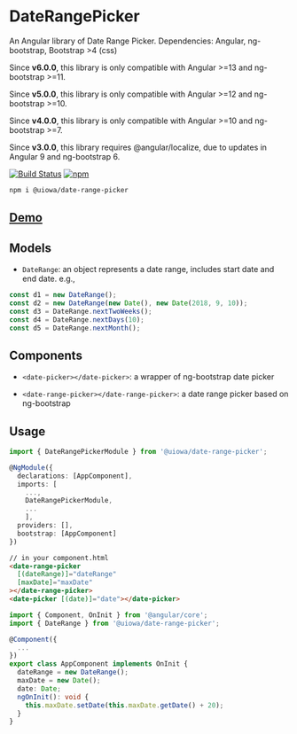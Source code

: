 # DateRangePicker

An Angular library of Date Range Picker. Dependencies: Angular, ng-bootstrap, Bootstrap >4 (css)

Since **v6.0.0**, this library is only compatible with Angular >=13 and ng-bootstrap >=11.

Since **v5.0.0**, this library is only compatible with Angular >=12 and ng-bootstrap >=10.

Since **v4.0.0**, this library is only compatible with Angular >=10 and ng-bootstrap >=7.

Since **v3.0.0**, this library requires @angular/localize, due to updates in Angular 9 and ng-bootstrap 6.

[![Build Status](https://img.shields.io/travis/changhuixu/date-range-picker/master.svg?label=Travis%20CI&style=flat-square)](https://app.travis-ci.com/changhuixu/date-range-picker)
[![npm](https://img.shields.io/npm/v/@uiowa/date-range-picker.svg?style=flat-square)](https://www.npmjs.com/package/@uiowa/date-range-picker)

```bash
npm i @uiowa/date-range-picker
```

## [Demo](https://date-range-picker.firebaseapp.com)

## Models

- `DateRange`: an object represents a date range, includes start date and end date. e.g.,

```typescript
const d1 = new DateRange();
const d2 = new DateRange(new Date(), new Date(2018, 9, 10));
const d3 = DateRange.nextTwoWeeks();
const d4 = DateRange.nextDays(10);
const d5 = DateRange.nextMonth();
```

## Components

- `<date-picker></date-picker>`: a wrapper of ng-bootstrap date picker

- `<date-range-picker></date-range-picker>`: a date range picker based on ng-bootstrap

## Usage

```typescript
import { DateRangePickerModule } from '@uiowa/date-range-picker';

@NgModule({
  declarations: [AppComponent],
  imports: [
    ...,
    DateRangePickerModule,
    ...
    ],
  providers: [],
  bootstrap: [AppComponent]
})
```

```html
// in your component.html
<date-range-picker
  [(dateRange)]="dateRange"
  [maxDate]="maxDate"
></date-range-picker>
<date-picker [(date)]="date"></date-picker>
```

```typescript
import { Component, OnInit } from '@angular/core';
import { DateRange } from '@uiowa/date-range-picker';

@Component({
  ...
})
export class AppComponent implements OnInit {
  dateRange = new DateRange();
  maxDate = new Date();
  date: Date;
  ngOnInit(): void {
    this.maxDate.setDate(this.maxDate.getDate() + 20);
  }
}
```
